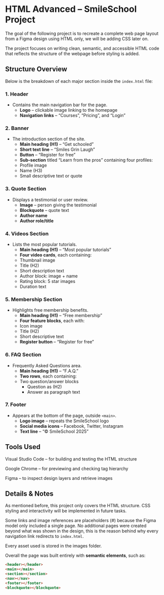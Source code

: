 # HTML Advanced – SmileSchool Project

The goal of the following project is to recreate a complete web page layout from a Figma design using HTML only, we will be adding CSS later on.

The project focuses on writing clean, semantic, and accessible HTML code that reflects the structure of the webpage before styling is added.

## Structure Overview

Below is the breakdown of each major section inside the `index.html` file:

### **1. Header**

- Contains the main navigation bar for the page.
  - **Logo** – clickable image linking to the homepage
  - **Navigation links** – “Courses”, “Pricing”, and “Login”

### **2. Banner**

- The introduction section of the site.
  - **Main heading (H1)** – “Get schooled”
  - **Short text line** – “Smiles Grin Laugh”
  - **Button** – “Register for free”
  - **Sub-section** titled “Learn from the pros” containing four profiles:
  - Profile image
  - Name (H3)
  - Small descriptive text or quote

### **3. Quote Section**

- Displays a testimonial or user review.
  - **Image** – person giving the testimonial
  - **Blockquote** – quote text
  - **Author name**
  - **Author role/title**

### **4. Videos Section**

- Lists the most popular tutorials.
  - **Main heading (H1)** – “Most popular tutorials”
  - **Four video cards**, each containing:
  - Thumbnail image
  - Title (H2)
  - Short description text
  - Author block: image + name
  - Rating block: 5 star images
  - Duration text

### **5. Membership Section**

- Highlights free membership benefits.
  - **Main heading (H1)** – “Free membership”
  - **Four feature blocks**, each with:
  - Icon image
  - Title (H2)
  - Short descriptive text
  - **Register button** – “Register for free”

### **6. FAQ Section**

- Frequently Asked Questions area.
  - **Main heading (H1)** – “F.A.Q.”
  - **Two rows**, each containing:
  - Two question/answer blocks
    - Question as (H2)
    - Answer as paragraph text

### **7. Footer**

- Appears at the bottom of the page, outside `<main>`.
  - **Logo image** – repeats the SmileSchool logo
  - **Social media icons** – Facebook, Twitter, Instagram
  - **Text line** – “© SmileSchool 2025”

## Tools Used

Visual Studio Code – for building and testing the HTML structure

Google Chrome – for previewing and checking tag hierarchy

Figma – to inspect design layers and retrieve images

## Details & Notes

As mentioned before, this project only covers the HTML structure.
CSS styling and interactivity will be implemented in future tasks.

Some links and image references are placeholders (#) because the Figma model only included a single page.
No additional pages were created beyond what was shown in the design, this is the reason behind why every navigation link redirects to `index.html`.

Every asset used is stored in the images folder.

Overall the page was built entirely with **semantic elements**, such as:

```html
<header></header>
<main></main>
<section></section>
<nav></nav>
<footer></footer>
<blockquote></blockquote>
```
